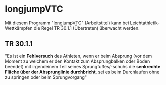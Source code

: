 # longjumpVTC

Mit diesem Programm "longjumpVTC" (Arbeitstitel) kann bei Leichtathletik-Wettkämpfen 
die Regel TR 30.1.1 (Übertreten) überwacht werden.

## TR 30.1.1

"Es ist ein **Fehlversuch** des Athleten, wenn er beim Absprung (vor dem Moment zu welchem er den 
Kontakt zum Absprungbalken oder Boden beendet) mit irgendeinem Teil seines Sprungfußes/-schuhs die 
**senkrechte Fläche über der Absprunglinie durchbricht**, sei es beim Durchlaufen ohne zu springen 
oder beim Sprungvorgang"